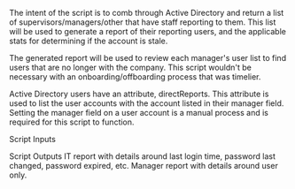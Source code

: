 The intent of the script is to comb through Active Directory and return a list of supervisors/managers/other that have staff reporting to them.
This list will be used to generate a report of their reporting users, and the applicable stats for determining if the account is stale.

The generated report will be used to review each manager's user list to find users that are no longer with the company.
This script wouldn't be necessary with an onboarding/offboarding process that was timelier.


Active Directory users have an attribute, directReports. This attribute is used to list the user accounts with the account listed in their manager field.
Setting the manager field on a user account is a manual process and is required for this script to function.



Script Inputs


Script Outputs
IT report with details around last login time, password last changed, password expired, etc.
Manager report with details around user only.